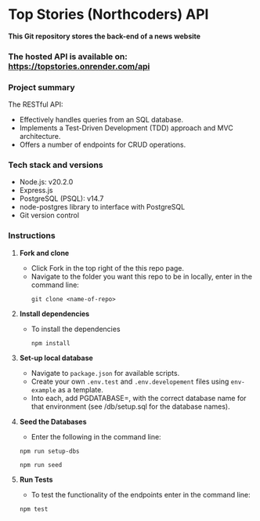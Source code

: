 # Top Stories (Northcoders) API 

**This Git repository stores the back-end of a news website**

### The hosted API is available on: https://topstories.onrender.com/api

### Project summary

The RESTful API:

- Effectively handles queries from an SQL database.
- Implements a Test-Driven Development (TDD) approach and MVC architecture.
- Offers a number of endpoints for CRUD operations.

### Tech stack and versions

- Node.js: v20.2.0
- Express.js
- PostgreSQL (PSQL): v14.7
- node-postgres library to interface with PostgreSQL
- Git version control

### Instructions

1. **Fork and clone**
    - Click Fork in the top right of the this repo page.
    - Navigate to the folder you want this repo to be in locally, enter in the command line:
      ```
      git clone <name-of-repo>
      ```

2. **Install dependencies**
    -  To install the dependencies 
        ```
        npm install
        ```

3. **Set-up local database**
     - Navigate to `package.json` for available scripts.
    - Create your own `.env.test` and `.env.developement` files using `env-example` as a template. 
   - Into each, add PGDATABASE=, with the correct database name for that environment (see /db/setup.sql for the database names).

4. **Seed the Databases** 

    - Enter the following in the command line:
    ```
    npm run setup-dbs
    ```
    ```
    npm run seed
    ```

5. **Run Tests**

    - To test the functionality of the endpoints enter in the command line:
    ```
    npm test
    ```


